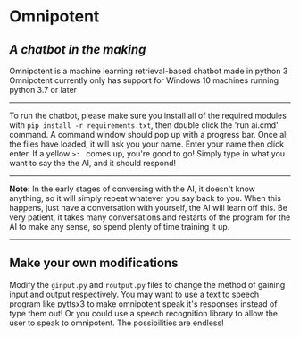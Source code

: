# Omnipotent
*A chatbot in the making*
---------------------------
Omnipotent is a machine learning retrieval-based chatbot made in python 3  
Omnipotent currently only has support for Windows 10 machines running python 3.7 or later

-----------------------------
To run the chatbot, please make sure you install all of the required modules with `pip install -r requirements.txt`, then double click the 'run ai.cmd' command. A command window should pop up with a progress bar. Once all the files have loaded, it will ask you your name. Enter your name then click enter. If a yellow `>: ` comes up, you're good to go! Simply type in what you want to say the the AI, and it should respond!

------------------------------
**Note:**
In the early stages of conversing with the AI, it doesn't know anything, so it will simply repeat whatever you say back to you. When this happens, just have a conversation with yourself, the AI will learn off this. Be very patient, it takes many conversations and restarts of the program for the AI to make any sense, so spend plenty of time training it up.

------------------------------
## Make your own modifications
Modify the `ginput.py` and `routput.py` files to change the method of gaining input and output respectively. You may want to use a text to speech program like pyttsx3 to make omnipotent speak it's responses instead of type them out! Or you could use a speech recognition library to allow the user to speak to omnipotent. The possibilities are endless!
